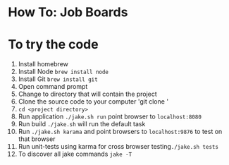 How To: Job Boards
==================

To try the code
=================

1. Install homebrew
2. Install Node `brew install node`
3. Install Git `brew install git`
4. Open command prompt
5. Change to directory that will contain the project
6. Clone the source code to your computer 'git clone <git-repository>'
7. `cd <project directory>`
8. Run application `./jake.sh run` point browser to `localhost:8080`
9. Run build `./jake.sh` will run the default task
10. Run `./jake.sh karama` and point browsers to `localhost:9876` to test on that browser
11. Run unit-tests using karma for cross browser testing`./jake.sh tests`
12. To discover all jake commands `jake -T`


    